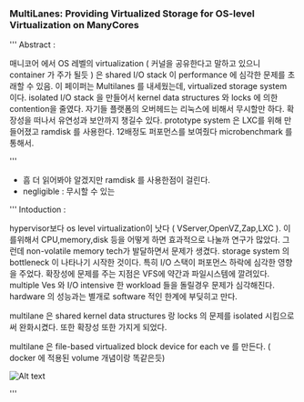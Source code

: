 ### MultiLanes: Providing Virtualized Storage for OS-level Virtualization on ManyCores


'''
Abstract :

매니코어 에서 OS 레벨의 virtualization ( 커널을 공유한다고 말하고 있으니 container 가 주가 될듯 ) 은 shared I/O stack 이 performance 에 심각한 문제를 초래할 수 있음.
이 페이퍼는 Multilanes 를 내세웠는데, virtualized storage system 이다. isolated I/O stack 을 만들어서 kernel data structures 와 locks 에  의한 contention을 줄였다. 자기들 플랫폼의 오버헤드는 리눅스에 비해서 무시할만 하다. 확장성을 떠나서 유연성과 보안까지 챙길수 있다. prototype system 은 LXC를 위해 만들어졌고 ramdisk 를 사용한다. 12배정도 퍼포먼스를 보여줬다 microbenchmark 를 통해서.

'''

* 흠 더 읽어봐야 알겠지만 ramdisk 를 사용한점이 걸린다.
* negligible : 무시할 수 있는

'''
Intoduction :

hypervisor보다 os level virtualization이 낫다 ( VServer,OpenVZ,Zap,LXC ). 이를위해서 CPU,memory,disk 등을 어떻게 하면 효과적으로 나눌까 연구가 많았다. 그런데 non-volatile memory tech가 발달하면서 문제가 생겼다. storage system 의 bottleneck 이 나타나기 시작한 것이다. 특히 I/O 스택이 퍼포먼스 하락에 심각한 영향을 주었다. 확장성에 문제를 주는 지점은 VFS에 약간과 파일시스템에 깔려있다. multiple Ves 와 I/O intensive 한 workload 들을 돌릴경우 문제가 심각해진다. hardware 의 성능과는 별개로 software 적인 한계에 부딪히고 만다.

multilane 은 shared kernel data structures 랑 locks 의 문제를 isolated 시킴으로써 완화시켰다. 또한 확장성 또한 가지게 되었다. 

multilane 은 file-based virtualized block device for each ve 를 만든다. ( docker 에 적용된 volume 개념이랑 똑같은듯) 

![Alt text](../../imgs/33.png)




'''
